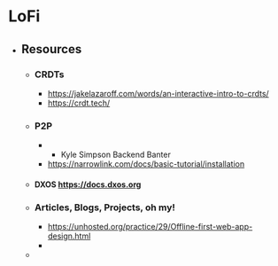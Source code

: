 # LoFi
- ## Resources
	- ### CRDTs
		- https://jakelazaroff.com/words/an-interactive-intro-to-crdts/
		- https://crdt.tech/
	- ### P2P
		- * Kyle Simpson Backend Banter
		- https://narrowlink.com/docs/basic-tutorial/installation
	- #### DXOS https://docs.dxos.org
	- ### Articles, Blogs, Projects, oh my!
		- https://unhosted.org/practice/29/Offline-first-web-app-design.html
		-
	-
